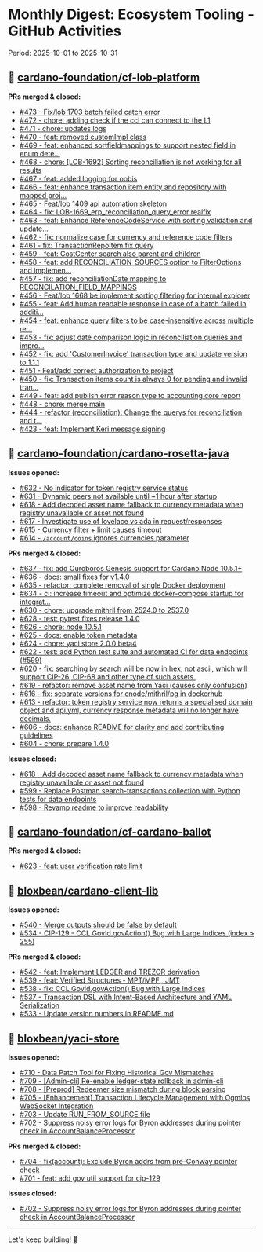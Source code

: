 # Monthly Digest: Ecosystem Tooling - GitHub Activities

Period: 2025-10-01 to 2025-10-31

## 🔹 [cardano-foundation/cf-lob-platform](https://github.com/cardano-foundation/cf-lob-platform)

**PRs merged & closed:**
- [#473 - Fix/lob 1703 batch failed catch error](https://github.com/cardano-foundation/cf-reeve-platform/pull/473)
- [#472 - chore: adding check if the ccl can connect to the L1](https://github.com/cardano-foundation/cf-reeve-platform/pull/472)
- [#471 - chore: updates logs](https://github.com/cardano-foundation/cf-reeve-platform/pull/471)
- [#470 - feat: removed customImpl class](https://github.com/cardano-foundation/cf-reeve-platform/pull/470)
- [#469 - feat: enhanced sortfieldmappings to support nested field in enum dete…](https://github.com/cardano-foundation/cf-reeve-platform/pull/469)
- [#468 - chore: [LOB-1692]  Sorting reconciliation is not working for all results](https://github.com/cardano-foundation/cf-reeve-platform/pull/468)
- [#467 - feat: added logging for oobis](https://github.com/cardano-foundation/cf-reeve-platform/pull/467)
- [#466 - feat: enhance transaction item entity and repository with mapped proj…](https://github.com/cardano-foundation/cf-reeve-platform/pull/466)
- [#465 - Feat/lob 1409 api automation skeleton](https://github.com/cardano-foundation/cf-reeve-platform/pull/465)
- [#464 - fix: LOB-1669_erp_reconciliation_query_error realfix](https://github.com/cardano-foundation/cf-reeve-platform/pull/464)
- [#463 - feat: Enhance ReferenceCodeService with sorting validation and update…](https://github.com/cardano-foundation/cf-reeve-platform/pull/463)
- [#462 - fix: normalize case for currency and reference code filters](https://github.com/cardano-foundation/cf-reeve-platform/pull/462)
- [#461 - fix: TransactionRepoItem fix query](https://github.com/cardano-foundation/cf-reeve-platform/pull/461)
- [#459 - feat: CostCenter search also parent and children](https://github.com/cardano-foundation/cf-reeve-platform/pull/459)
- [#458 - feat: add RECONCILIATION_SOURCES option to FilterOptions and implemen…](https://github.com/cardano-foundation/cf-reeve-platform/pull/458)
- [#457 - fix: add reconciliationDate mapping to RECONCILATION_FIELD_MAPPINGS](https://github.com/cardano-foundation/cf-reeve-platform/pull/457)
- [#456 - Feat/lob 1668 be implement sorting filtering for internal explorer](https://github.com/cardano-foundation/cf-reeve-platform/pull/456)
- [#455 - feat: Add human readable response in case of a batch failed in additi…](https://github.com/cardano-foundation/cf-reeve-platform/pull/455)
- [#454 - feat: enhance query filters to be case-insensitive across multiple re…](https://github.com/cardano-foundation/cf-reeve-platform/pull/454)
- [#453 - fix: adjust date comparison logic in reconciliation queries and impro…](https://github.com/cardano-foundation/cf-reeve-platform/pull/453)
- [#452 - fix: add 'CustomerInvoice' transaction type and update version to 1.1.1](https://github.com/cardano-foundation/cf-reeve-platform/pull/452)
- [#451 - Feat/add correct authorization to project](https://github.com/cardano-foundation/cf-reeve-platform/pull/451)
- [#450 - fix: Transaction items count is always 0 for pending and invalid tran…](https://github.com/cardano-foundation/cf-reeve-platform/pull/450)
- [#449 - feat: add publish error reason type to accounting core report](https://github.com/cardano-foundation/cf-reeve-platform/pull/449)
- [#448 - chore: merge main](https://github.com/cardano-foundation/cf-reeve-platform/pull/448)
- [#444 - refactor (reconciliation): Change the querys for reconciliation and t…](https://github.com/cardano-foundation/cf-reeve-platform/pull/444)
- [#423 - feat: Implement Keri message signing](https://github.com/cardano-foundation/cf-reeve-platform/pull/423)

## 🔹 [cardano-foundation/cardano-rosetta-java](https://github.com/cardano-foundation/cardano-rosetta-java)

**Issues opened:**
- [#632 - No indicator for token registry service status](https://github.com/cardano-foundation/cardano-rosetta-java/issues/632)
- [#631 - Dynamic peers not available until ~1 hour after startup](https://github.com/cardano-foundation/cardano-rosetta-java/issues/631)
- [#618 - Add decoded asset name fallback to currency metadata when registry unavailable or asset not found](https://github.com/cardano-foundation/cardano-rosetta-java/issues/618)
- [#617 - Investigate use of lovelace vs ada in request/responses](https://github.com/cardano-foundation/cardano-rosetta-java/issues/617)
- [#615 - Currency filter + limit causes timeout](https://github.com/cardano-foundation/cardano-rosetta-java/issues/615)
- [#614 - `/account/coins` ignores currencies parameter](https://github.com/cardano-foundation/cardano-rosetta-java/issues/614)

**PRs merged & closed:**
- [#637 - fix: add Ouroboros Genesis support for Cardano Node 10.5.1+](https://github.com/cardano-foundation/cardano-rosetta-java/pull/637)
- [#636 - docs: small fixes for v1.4.0](https://github.com/cardano-foundation/cardano-rosetta-java/pull/636)
- [#635 - refactor: complete removal of single Docker deployment](https://github.com/cardano-foundation/cardano-rosetta-java/pull/635)
- [#634 - ci: increase timeout and optimize docker-compose startup for integrat…](https://github.com/cardano-foundation/cardano-rosetta-java/pull/634)
- [#630 - chore: upgrade mithril from 2524.0 to 2537.0](https://github.com/cardano-foundation/cardano-rosetta-java/pull/630)
- [#628 - test: pytest fixes release 1.4.0](https://github.com/cardano-foundation/cardano-rosetta-java/pull/628)
- [#626 - chore: node 10.5.1](https://github.com/cardano-foundation/cardano-rosetta-java/pull/626)
- [#625 - docs: enable token metadata](https://github.com/cardano-foundation/cardano-rosetta-java/pull/625)
- [#624 - chore: yaci store 2.0.0 beta4](https://github.com/cardano-foundation/cardano-rosetta-java/pull/624)
- [#622 - test: add Python test suite and automated CI for data endpoints (#599)](https://github.com/cardano-foundation/cardano-rosetta-java/pull/622)
- [#620 - fix: searching by search will be now in hex, not ascii, which will support CIP-26, CIP-68 and other type of such assets.](https://github.com/cardano-foundation/cardano-rosetta-java/pull/620)
- [#619 - refactor: remove asset name from Yaci (causes only confusion)](https://github.com/cardano-foundation/cardano-rosetta-java/pull/619)
- [#616 - fix: separate versions for cnode/mithril/pg in dockerhub](https://github.com/cardano-foundation/cardano-rosetta-java/pull/616)
- [#613 - refactor: token registry service now returns a specialised domain object and api.yml, currency response metadata will no longer have decimals.](https://github.com/cardano-foundation/cardano-rosetta-java/pull/613)
- [#606 - docs: enhance README for clarity and add contributing guidelines](https://github.com/cardano-foundation/cardano-rosetta-java/pull/606)
- [#604 - chore: prepare 1.4.0](https://github.com/cardano-foundation/cardano-rosetta-java/pull/604)

**Issues closed:**
- [#618 - Add decoded asset name fallback to currency metadata when registry unavailable or asset not found](https://github.com/cardano-foundation/cardano-rosetta-java/issues/618)
- [#599 - Replace Postman search-transactions collection with Python tests for data endpoints](https://github.com/cardano-foundation/cardano-rosetta-java/issues/599)
- [#598 - Revamp readme to improve readability](https://github.com/cardano-foundation/cardano-rosetta-java/issues/598)

## 🔹 [cardano-foundation/cf-cardano-ballot](https://github.com/cardano-foundation/cf-cardano-ballot)

**PRs merged & closed:**
- [#623 - feat: user verification rate limit](https://github.com/cardano-foundation/cf-cardano-ballot/pull/623)

## 🔹 [bloxbean/cardano-client-lib](https://github.com/bloxbean/cardano-client-lib)

**Issues opened:**
- [#540 - Merge outputs should be false by default](https://github.com/bloxbean/cardano-client-lib/issues/540)
- [#534 - CIP-129 - CCL GovId.govAction() Bug with Large Indices (index > 255)](https://github.com/bloxbean/cardano-client-lib/issues/534)

**PRs merged & closed:**
- [#542 - feat: Implement LEDGER and TREZOR derivation](https://github.com/bloxbean/cardano-client-lib/pull/542)
- [#539 - feat: Verified Structures - MPT/MPF , JMT](https://github.com/bloxbean/cardano-client-lib/pull/539)
- [#538 - fix: CCL GovId.govAction() Bug with Large Indices](https://github.com/bloxbean/cardano-client-lib/pull/538)
- [#537 - Transaction DSL with Intent-Based Architecture and YAML Serialization](https://github.com/bloxbean/cardano-client-lib/pull/537)
- [#533 - Update version numbers in README.md](https://github.com/bloxbean/cardano-client-lib/pull/533)

## 🔹 [bloxbean/yaci-store](https://github.com/bloxbean/yaci-store)

**Issues opened:**
- [#710 - Data Patch Tool for Fixing Historical Gov Mismatches](https://github.com/bloxbean/yaci-store/issues/710)
- [#709 - [Admin-cli] Re-enable ledger-state rollback in admin-cli](https://github.com/bloxbean/yaci-store/issues/709)
- [#708 - [Preprod] Redeemer size mismatch during block parsing](https://github.com/bloxbean/yaci-store/issues/708)
- [#705 - [Enhancement] Transaction Lifecycle Management with Ogmios WebSocket Integration](https://github.com/bloxbean/yaci-store/issues/705)
- [#703 - Update RUN_FROM_SOURCE file](https://github.com/bloxbean/yaci-store/issues/703)
- [#702 - Suppress noisy error logs for Byron addresses during pointer check in AccountBalanceProcessor](https://github.com/bloxbean/yaci-store/issues/702)

**PRs merged & closed:**
- [#704 -  fix(account): Exclude Byron addrs from pre-Conway pointer check](https://github.com/bloxbean/yaci-store/pull/704)
- [#701 - feat: add gov util support for cip-129](https://github.com/bloxbean/yaci-store/pull/701)

**Issues closed:**
- [#702 - Suppress noisy error logs for Byron addresses during pointer check in AccountBalanceProcessor](https://github.com/bloxbean/yaci-store/issues/702)


---

Let's keep building! 🚀
